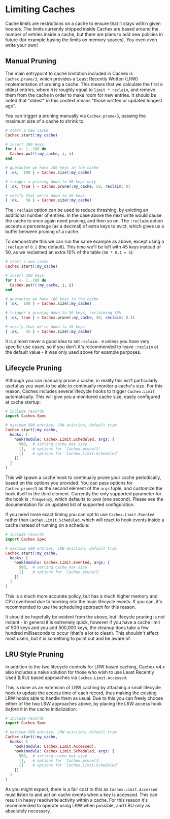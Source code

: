 # Limiting Caches

Cache limits are restrictions on a cache to ensure that it stays within given bounds. The limits currently shipped inside Cachex are based around the number of entries inside a cache, but there are plans to add new policies in future (for example basing the limits on memory spaces). You even even write your own!

## Manual Pruning

The main entrypoint to cache limitation included in Cachex is `Cachex.prune/3`, which provides a Least Recently Written (LRW) implementation of pruning a cache. This means that we calculate the first `N` oldest entries, where `N` is roughly equal to `limit * reclaim`, and remove them from the cache in order to make room for new entries. It should be noted that "oldest" in this context means "those written or updated longest ago".

You can trigger a pruning manually via `Cachex.prune/3`, passing the maximum size of a cache to shrink to:

```elixir
# start a new cache
Cachex.start(:my_cache)

# insert 100 keys
for i <- 1..100 do
  Cachex.put!(:my_cache, i, i)
end

# guarantee we have 100 keys in the cache
{ :ok,  100 } = Cachex.size(:my_cache)

# trigger a pruning down to 50 keys only
{ :ok, true } = Cachex.prune(:my_cache, 50, reclaim: 0)

# verify that we're down to 50 keys
{ :ok,   50 } = Cachex.size(:my_cache)
```

The `:reclaim` option can be used to reduce thrashing, by evicting an additional number of entries. In the case above the next write would cause the cache to once again need pruning, and then so on. The `:reclaim` option accepts a percentage (as a decimal) of extra keys to evict, which gives us a buffer between pruning of a cache.

To demonstrate this we can run the same example as above, except using a `:reclaim` of `0.1` (the default). This time we'll be left with 45 keys instead of 50, as we reclaimed an extra 10% of the table (`50 * 0.1 = 5`):

```elixir
# start a new cache
Cachex.start(:my_cache)

# insert 100 keys
for i <- 1..100 do
  Cachex.put!(:my_cache, i, i)
end

# guarantee we have 100 keys in the cache
{ :ok,  100 } = Cachex.size(:my_cache)

# trigger a pruning down to 50 keys, reclaiming 10%
{ :ok, true } = Cachex.prune(:my_cache, 50, reclaim: 0.1)

# verify that we're down to 45 keys
{ :ok,   45 } = Cachex.size(:my_cache)
```

It is almost never a good idea to set `reclaim: 0` unless you have very specific use cases, so if you don't it's recommended to leave `:reclaim` at the default value - it was only used above for example purposes.

## Lifecycle Pruning

Although you can manually prune a cache, in reality this isn't particularly useful as you want to be able to continually monitor a cache's size. For this reason, Cachex includes several lifecycle hooks to trigger `Cachex.Limit` automatically. This will give you a monitored cache size, easily configured at cache startup:

```elixir
# include records
import Cachex.Spec

# maximum 500 entries, LRW eviction, default trim
Cachex.start(:my_cache,
  hooks: [
    hook(module: Cachex.Limit.Scheduled, args: {
      500,  # setting cache max size
      [],   # options for `Cachex.prune/3`
      []    # options for `Cachex.Limit.Scheduled`
    })
  ]
)
```

This will spawn a cache hook to continually prune your cache periodically, based on the options you provided. You can pass options for `Cachex.prune/3` as the second element of the `args` tuple, and customize the hook itself in the third element. Currently the only supported parameter for the hook is `:frequency`, which defaults to `1000` (one second). Please see the documentation for an updated list of supported configuration.

If you need more exact timing you can opt to use `Cachex.Limit.Evented` rather than `Cachex.Limit.Scheduled`, which will react to hook events inside a cache instead of running on a schedule:

```elixir
# include records
import Cachex.Spec

# maximum 500 entries, LRW eviction, default trim
Cachex.start(:my_cache,
  hooks: [
    hook(module: Cachex.Limit.Evented, args: {
      500,  # setting cache max size
      []    # options for `Cachex.prune/3`
    })
  ]
)
```

This is a much more accurate policy, but has a much higher memory and CPU overhead due to hooking into the main lifecycle events. If you can, it's recommended to use the scheduling approach for this reason.

It should be hopefully be evident from the above, but lifecycle pruning is not instant - in general it is extremely quick, however if you have a cache limit of 500 keys and you add 500,000 keys, the cleanup does take a few hundred milliseconds to occur (that's a lot to clean). This shouldn't affect most users, but it is something to point out and be aware of.

## LRU Style Pruning

In addition to the two lifecycle controls for LRW based caching, Cachex v4.x also includes a naive solution for those who wish to use Least Recently Used (LRU) based approaches via `Cachex.Limit.Accessed`.

This is done as an extension of LRW caching by attaching a small lifecycle hook to update the access time of each record, thus making the existing LRW hooks able to handle them as usual. Due to this you can freely choose either of the two LRW approaches above, by placing the LRW access hook *before* it in the cache initialization:

```elixir
# include records
import Cachex.Spec

# maximum 500 entries, LRW eviction, default trim
Cachex.start(:my_cache,
  hooks: [
    hook(module: Cachex.Limit.Accessed),
    hook(module: Cachex.Limit.Scheduled, args: {
      500,  # setting cache max size
      [],   # options for `Cachex.prune/3`
      []    # options for `Cachex.Limit.Scheduled`
    })
  ]
)
```

As you might expect, there is a fair cost to this as `Cachex.Limit.Accessed` must listen to and act on cache events when a key is accessed. This can result in heavy read/write activity within a cache. For this reason it's recommended to operate using LRW when possible, and LRU only as absolutely necessary.

